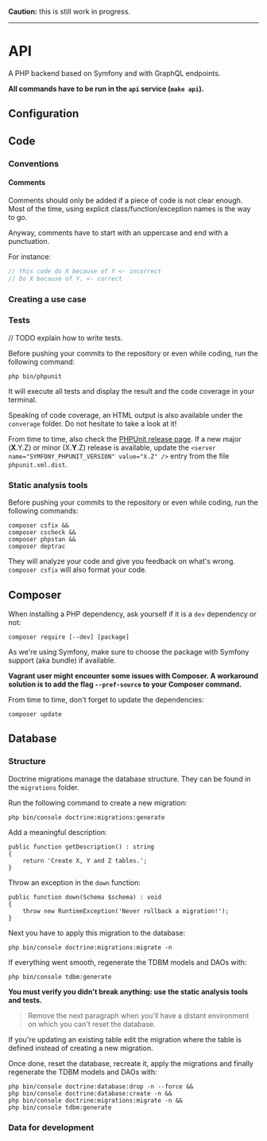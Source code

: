 **Caution:** this is still work in progress.

---

# API

A PHP backend based on Symfony and with GraphQL endpoints.

**All commands have to be run in the `api` service (`make api`).**

## Configuration

## Code

### Conventions

#### Comments

Comments should only be added if a piece of code is not clear enough.
Most of the time, using explicit class/function/exception names is the way to go.

Anyway, comments have to start with an uppercase and end with a punctuation.

For instance:

```php
// this code do X because of Y <- incorrect
// Do X because of Y. <- correct
``` 

### Creating a use case

### Tests

// TODO explain how to write tests.

Before pushing your commits to the repository or even while coding, run the following command:

```
php bin/phpunit
```

It will execute all tests and display the result and the code coverage in your terminal.

Speaking of code coverage, an HTML output is also available under the `converage` folder.
Do not hesitate to take a look at it!

From time to time, also check the [PHPUnit release page](https://github.com/sebastianbergmann/phpunit/releases).
If a new major (**X**.Y.Z) or minor (X.**Y**.Z) release is available, 
update the `<server name="SYMFONY_PHPUNIT_VERSION" value="X.Z" />` entry from the file `phpunit.xml.dist`.

### Static analysis tools

Before pushing your commits to the repository or even while coding, run the following commands:

```
composer csfix &&
composer cscheck &&
composer phpstan &&
composer deptrac
```

They will analyze your code and give you feedback on what's wrong.
`composer csfix` will also format your code.

## Composer

When installing a PHP dependency, ask yourself if it is a `dev` dependency or not:

```
composer require [--dev] [package]
```

As we're using Symfony, make sure to choose the package with Symfony support (aka bundle) if available.

**Vagrant user might encounter some issues with Composer. 
A workaround solution is to add the flag `--pref-source` to your Composer command.**

From time to time, don't forget to update the dependencies:

```
composer update
```

## Database

### Structure

Doctrine migrations manage the database structure.
They can be found in the `migrations` folder.

Run the following command to create a new migration:

```
php bin/console doctrine:migrations:generate
```

Add a meaningful description:

```
public function getDescription() : string
{
    return 'Create X, Y and Z tables.';
}
```

Throw an exception in the `down` function:

```
public function down(Schema $schema) : void
{
    throw new RuntimeException('Never rollback a migration!');
}
```

Next you have to apply this migration to the database:

```
php bin/console doctrine:migrations:migrate -n
```

If everything went smooth, regenerate the TDBM models and DAOs with:

```
php bin/console tdbm:generate
```

**You must verify you didn't break anything: use the static analysis tools and tests.**

> Remove the next paragraph when you'll have a distant environment
> on which you can't reset the database.

If you're updating an existing table edit the migration where the table is defined
instead of creating a new migration.

Once done, reset the database, recreate it, apply the migrations and finally
regenerate the TDBM models and DAOs with:

```
php bin/console doctrine:database:drop -n --force &&
php bin/console doctrine:database:create -n &&
php bin/console doctrine:migrations:migrate -n &&
php bin/console tdbm:generate
```

### Data for development

